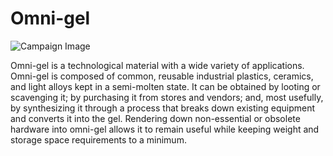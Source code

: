 # Omni-gel

![Campaign Image](/media/omni-gel.webp)

Omni-gel is a technological material with a wide variety of applications. Omni-gel is composed of common, reusable industrial plastics, ceramics, and light alloys kept in a semi-molten state. It can be obtained by looting or scavenging it; by purchasing it from stores and vendors; and, most usefully, by synthesizing it through a process that breaks down existing equipment and converts it into the gel. Rendering down non-essential or obsolete hardware into omni-gel allows it to remain useful while keeping weight and storage space requirements to a minimum.